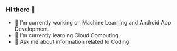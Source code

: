 ### Hi there 👋

<!--
**PavanParchuri/PavanParchuri** is a ✨ _special_ ✨ repository because its `README.md` (this file) appears on your GitHub profile.
-->

- 🔭 I’m currently working on Machine Learning and Android App Development.
- 🌱 I’m currently learning Cloud Computing. <!-- - 👯 I’m looking to collaborate on ...  - 🤔 I’m looking for help with ... -->
- 💬 Ask me about information related to Coding.
<!-- - 📫 How to reach me: ...
- 😄 Pronouns: ...
- ⚡ Fun fact: ... -->

